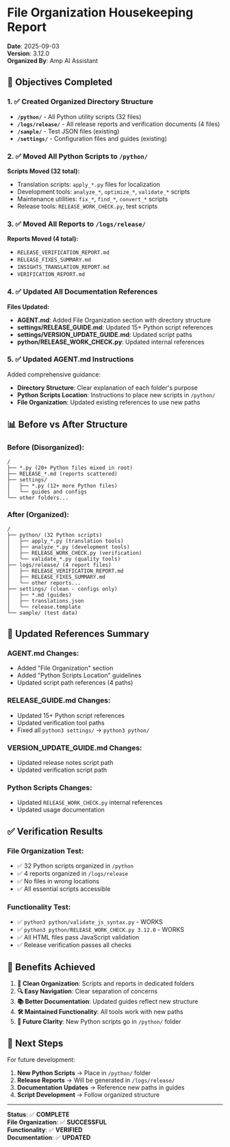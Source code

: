 # File Organization Housekeeping Report

**Date**: 2025-09-03  
**Version**: 3.12.0  
**Organized By**: Amp AI Assistant

## 🎯 Objectives Completed

### 1. **✅ Created Organized Directory Structure**
- **`/python/`** - All Python utility scripts (32 files)
- **`/logs/release/`** - All release reports and verification documents (4 files)
- **`/sample/`** - Test JSON files (existing)
- **`/settings/`** - Configuration files and guides (existing)

### 2. **✅ Moved All Python Scripts to `/python/`**
**Scripts Moved (32 total):**
- Translation scripts: `apply_*.py` files for localization
- Development tools: `analyze_*`, `optimize_*`, `validate_*` scripts  
- Maintenance utilities: `fix_*`, `find_*`, `convert_*` scripts
- Release tools: `RELEASE_WORK_CHECK.py`, test scripts

### 3. **✅ Moved All Reports to `/logs/release/`**
**Reports Moved (4 total):**
- `RELEASE_VERIFICATION_REPORT.md`
- `RELEASE_FIXES_SUMMARY.md` 
- `INSIGHTS_TRANSLATION_REPORT.md`
- `VERIFICATION_REPORT.md`

### 4. **✅ Updated All Documentation References**
**Files Updated:**
- **AGENT.md**: Added File Organization section with directory structure
- **settings/RELEASE_GUIDE.md**: Updated 15+ Python script references
- **settings/VERSION_UPDATE_GUIDE.md**: Updated script paths
- **python/RELEASE_WORK_CHECK.py**: Updated internal references

### 5. **✅ Updated AGENT.md Instructions**
Added comprehensive guidance:
- **Directory Structure**: Clear explanation of each folder's purpose
- **Python Scripts Location**: Instructions to place new scripts in `/python/`
- **File Organization**: Updated existing references to use new paths

## 📊 Before vs After Structure

### **Before (Disorganized):**
```
/
├── *.py (20+ Python files mixed in root)
├── RELEASE_*.md (reports scattered)
├── settings/
│   ├── *.py (12+ more Python files)
│   └── guides and configs
└── other folders...
```

### **After (Organized):**
```
/
├── python/ (32 Python scripts)
│   ├── apply_*.py (translation tools)
│   ├── analyze_*.py (development tools) 
│   ├── RELEASE_WORK_CHECK.py (verification)
│   └── validate_*.py (quality tools)
├── logs/release/ (4 report files)
│   ├── RELEASE_VERIFICATION_REPORT.md
│   ├── RELEASE_FIXES_SUMMARY.md
│   └── other reports...
├── settings/ (clean - configs only)
│   ├── *.md (guides)
│   ├── translations.json
│   └── release.template
└── sample/ (test data)
```

## 🔧 Updated References Summary

### **AGENT.md Changes:**
- Added "File Organization" section
- Added "Python Scripts Location" guidelines  
- Updated script path references (4 paths)

### **RELEASE_GUIDE.md Changes:**
- Updated 15+ Python script references
- Updated verification tool paths
- Fixed all `python3 settings/` → `python3 python/`

### **VERSION_UPDATE_GUIDE.md Changes:**
- Updated release notes script path
- Updated verification script path

### **Python Scripts Changes:**
- Updated `RELEASE_WORK_CHECK.py` internal references
- Updated usage documentation

## ✅ Verification Results

### **File Organization Test:**
- ✅ 32 Python scripts organized in `/python`
- ✅ 4 reports organized in `/logs/release` 
- ✅ No files in wrong locations
- ✅ All essential scripts accessible

### **Functionality Test:**
- ✅ `python3 python/validate_js_syntax.py` - WORKS
- ✅ `python3 python/RELEASE_WORK_CHECK.py 3.12.0` - WORKS
- ✅ All HTML files pass JavaScript validation
- ✅ Release verification passes all checks

## 🎉 Benefits Achieved

1. **📁 Clean Organization**: Scripts and reports in dedicated folders
2. **🔍 Easy Navigation**: Clear separation of concerns
3. **📚 Better Documentation**: Updated guides reflect new structure
4. **🛠️ Maintained Functionality**: All tools work with new paths
5. **🎯 Future Clarity**: New Python scripts go in `/python/` folder

## 🚀 Next Steps

For future development:
1. **New Python Scripts** → Place in `/python/` folder
2. **Release Reports** → Will be generated in `/logs/release/` 
3. **Documentation Updates** → Reference new paths in guides
4. **Script Development** → Follow organized structure

---

**Status**: ✅ **COMPLETE**  
**File Organization**: ✅ **SUCCESSFUL**  
**Functionality**: ✅ **VERIFIED**  
**Documentation**: ✅ **UPDATED**
